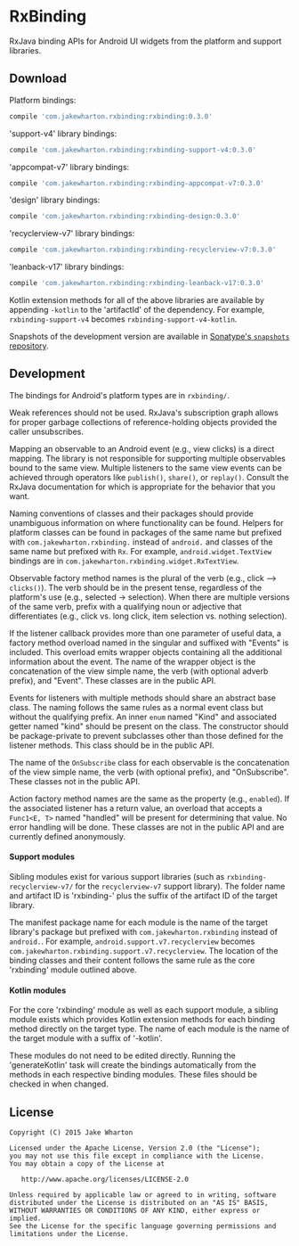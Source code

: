 RxBinding
=========

RxJava binding APIs for Android UI widgets from the platform and support libraries.



Download
--------

Platform bindings:
```groovy
compile 'com.jakewharton.rxbinding:rxbinding:0.3.0'
```

'support-v4' library bindings:
```groovy
compile 'com.jakewharton.rxbinding:rxbinding-support-v4:0.3.0'
```

'appcompat-v7' library bindings:
```groovy
compile 'com.jakewharton.rxbinding:rxbinding-appcompat-v7:0.3.0'
```

'design' library bindings:
```groovy
compile 'com.jakewharton.rxbinding:rxbinding-design:0.3.0'
```

'recyclerview-v7' library bindings:
```groovy
compile 'com.jakewharton.rxbinding:rxbinding-recyclerview-v7:0.3.0'
```

'leanback-v17' library bindings:
```groovy
compile 'com.jakewharton.rxbinding:rxbinding-leanback-v17:0.3.0'
```

Kotlin extension methods for all of the above libraries are available by appending `-kotlin` to the
'artifactId' of the dependency. For example, `rxbinding-support-v4` becomes
`rxbinding-support-v4-kotlin`.

Snapshots of the development version are available in [Sonatype's `snapshots` repository][snap].



Development
-----------

The bindings for Android's platform types are in `rxbinding/`.

Weak references should not be used. RxJava's subscription graph allows for proper garbage
collections of reference-holding objects provided the caller unsubscribes.

Mapping an observable to an Android event (e.g., view clicks) is a direct mapping. The
library is not responsible for supporting multiple observables bound to the same view.
Multiple listeners to the same view events can be achieved through operators like `publish()`,
`share()`, or `replay()`. Consult the RxJava documentation for which is appropriate for the
behavior that you want.

Naming conventions of classes and their packages should provide unambiguous information
on where functionality can be found. Helpers for platform classes can be found in packages
of the same name but prefixed with `com.jakewharton.rxbinding.` instead of `android.` and
classes of the same name but prefixed with `Rx`. For example, `android.widget.TextView` bindings
are in `com.jakewharton.rxbinding.widget.RxTextView`.

Observable factory method names is the plural of the verb (e.g., click --> `clicks()`). The verb
should be in the present tense, regardless of the platform's use (e.g., selected -> selection).
When there are multiple versions of the same verb, prefix with a qualifying noun or adjective that
differentiates (e.g., click vs. long click, item selection vs. nothing selection).

If the listener callback provides more than one parameter of useful data, a factory method overload
named in the singular and suffixed with "Events" is included. This overload emits wrapper objects
containing all the additional information about the event. The name of the wrapper object is the
concatenation of the view simple name, the verb (with optional adverb prefix), and "Event". These
classes are in the public API.

Events for listeners with multiple methods should share an abstract base class. The naming follows
the same rules as a normal event class but without the qualifying prefix. An inner `enum` named
"Kind" and associated getter named "kind" should be present on the class. The constructor should
be package-private to prevent subclasses other than those defined for the listener methods. This
class should be in the public API.

The name of the `OnSubscribe` class for each observable is the concatenation of the view simple
name, the verb (with optional prefix), and "OnSubscribe". These classes not in the public API.

Action factory method names are the same as the property (e.g., `enabled`). If the associated
listener has a return value, an overload that accepts a `Func1<E, T>` named "handled" will be
present for determining that value. No error handling will be done. These classes are not in the
public API and are currently defined anonymously.


#### Support modules

Sibling modules exist for various support libraries (such as `rxbinding-recyclerview-v7/` for the
`recyclerview-v7` support library). The folder name and artifact ID is 'rxbinding-' plus the suffix
of the artifact ID of the target library.

The manifest package name for each module is the name of the target library's package but prefixed
with `com.jakewharton.rxbinding` instead of `android.`. For example,
`android.support.v7.recyclerview` becomes `com.jakewharton.rxbinding.support.v7.recyclerview`.
The location of the binding classes and their content follows the same rule as the core 'rxbinding'
module outlined above.


#### Kotlin modules

For the core 'rxbinding' module as well as each support module, a sibling module exists which
provides Kotlin extension methods for each binding method directly on the target type. The name
of each module is the name of the target module with a suffix of '-kotlin'.

These modules do not need to be edited directly. Running the 'generateKotlin' task will create
the bindings automatically from the methods in each respective binding modules. These files should
be checked in when changed.



License
-------

    Copyright (C) 2015 Jake Wharton

    Licensed under the Apache License, Version 2.0 (the "License");
    you may not use this file except in compliance with the License.
    You may obtain a copy of the License at

       http://www.apache.org/licenses/LICENSE-2.0

    Unless required by applicable law or agreed to in writing, software
    distributed under the License is distributed on an "AS IS" BASIS,
    WITHOUT WARRANTIES OR CONDITIONS OF ANY KIND, either express or implied.
    See the License for the specific language governing permissions and
    limitations under the License.





 [snap]: https://oss.sonatype.org/content/repositories/snapshots/
